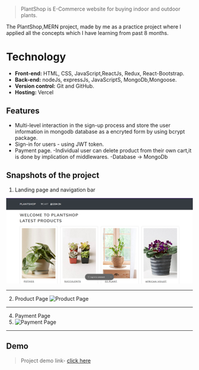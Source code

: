 

<br>

> PlantShop is E-Commerce website for buying indoor and outdoor plants.

The PlantShop,MERN project, made by me as a practice project where I applied all the concepts which I have learning from past 8 months.




  
# Technology

- **Front-end:** HTML, CSS, JavaScript,ReactJs, Redux, React-Bootstrap.
- **Back-end:** nodeJs, expressJs, JavaScriptS, MongoDb,Mongoose.
- **Version control:** Git and GitHub.
- **Hosting:** Vercel

  
## Features


- Multi-level interaction in the sign-up process and store the user information in mongodb database as a encryted form by using bcrypt package.
- Sign-in for users - using JWT token.
- Payment page.
-Individual user can delete product from their own cart,it is done by implication of middlewares.
-Database -> MongoDb

## Snapshots of the project

1. Landing page and navigation bar

![Landing Page](https://github.com/shiivaniiawasthii/MERN-Ecommerce/blob/main/plant1.png?raw=true)
*******************************************************************************
2. Product Page
![Product Page](https://github.com/[shiivaniiawasthii]/[MERN-Ecommerce]/blob/[main]/plant2.png?raw=true)
*******************************************************************************

4. Payment Page
5. ![Payment Page](https://github.com/[shiivaniiawasthii]/[MERN-Ecommerce]/blob/[main]/plant-5.png?raw=true)
    

*******************************************************************************




 
## Demo

>Project demo link- 
<a href="https://frotend-shvaniawsthi001-gmailcom.vercel.app/">click here</a>


  










